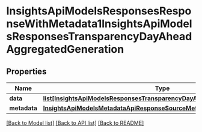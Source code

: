 # InsightsApiModelsResponsesResponseWithMetadata1InsightsApiModelsResponsesTransparencyDayAheadAggregatedGeneration

## Properties
Name | Type | Description | Notes
------------ | ------------- | ------------- | -------------
**data** | [**list[InsightsApiModelsResponsesTransparencyDayAheadAggregatedGeneration]**](InsightsApiModelsResponsesTransparencyDayAheadAggregatedGeneration.md) |  | [optional] 
**metadata** | [**InsightsApiModelsMetadataApiResponseSourceMetadata**](InsightsApiModelsMetadataApiResponseSourceMetadata.md) |  | [optional] 

[[Back to Model list]](../README.md#documentation-for-models) [[Back to API list]](../README.md#documentation-for-api-endpoints) [[Back to README]](../README.md)

